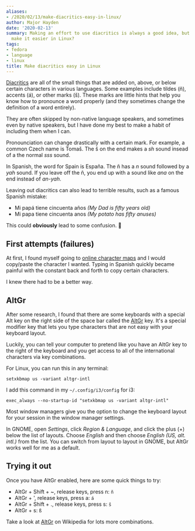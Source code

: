 ```yaml
---
aliases:
- /2020/02/13/make-diacritics-easy-in-linux/
author: Major Hayden
date: '2020-02-13'
summary: Making an effort to use diacritics is always a good idea, but how can you
  make it easier in Linux?
tags:
- fedora
- language
- linux
title: Make diacritics easy in Linux
---
```


[Diacritics] are all of the small things that are added on, above, or below
certain characters in various languages. Some examples include tildes (ñ),
accents (á), or other marks (š). These marks are little hints that help you
know how to pronounce a word properly (and they sometimes change the
definition of a word entirely).

They are often skipped by non-native language speakers, and sometimes even by
native speakers, but I have done my best to make a habit of including them
when I can.

Pronounciation can change drastically with a certain mark. For example, a
common Czech name is Tomaš. The š on the end makes a *sh* sound insead of a
the normal *sss* sound.

In Spanish, the word for Spain is España. The ñ has a *n* sound followed by a
*yah* sound. If you leave off the ñ, you end up with a sound like *ana* on the
end instead of *an-yah*.

Leaving out diacritics can also lead to terrible results, such as a famous
Spanish mistake:

* Mi papá tiene cincuenta años *(My Dad is fifty years old)*
* Mi papa tiene cincuenta anos *(My potato has fifty anuses)*

This could **obviously** lead to some confusion. 🤭

## First attempts (failures)

At first, I found myself going to [online character maps] and I would
copy/paste the character I wanted. Typing in Spanish quickly became painful
with the constant back and forth to copy certain characters.

I knew there had to be a better way.

## AltGr

After some research, I found that there are some keyboards with a special Alt
key on the right side of the space bar called the [AltGr] key. It's a special
modifier key that lets you type characters that are not easy with your
keyboard layout.

Luckily, you can tell your computer to pretend like you have an AltGr key to
the right of the keyboard and you get access to all of the international
characters via key combinations.

For Linux, you can run this in any terminal:

```text
setxkbmap us -variant altgr-intl
```

I add this command in my `~/.config/i3/config` for i3:

```text
exec_always --no-startup-id "setxkbmap us -variant altgr-intl"
```

Most window managers give you the option to change the keyboard layout for
your session in the window manager settings.

In GNOME, open *Settings*, click *Region & Language*, and click the plus (+)
below the list of layouts. Choose *English* and then choose *English (US, alt.
intl.)* from the list. You can switch from layout to layout in GNOME, but
AltGr works well for me as a default.

## Trying it out

Once you have AltGr enabled, here are some quick things to try:

* AltGr + Shift + ~, release keys, press n: `ñ`
* AltGr + ', release keys, press a: `á`
* AltGr + Shift + ., release keys, press s: `š`
* AltGr + s: `ß`

Take a look at [AltGr] on Wikipedia for lots more combinations.

[Diacritics]: https://en.wikipedia.org/wiki/Diacritic
[online character maps]: https://www.online-toolz.com/tools/character-map.php
[AltGr]: https://en.wikipedia.org/wiki/AltGr_key